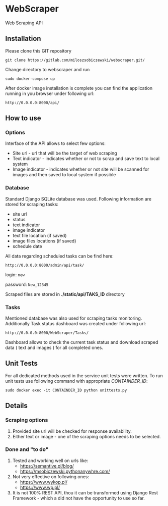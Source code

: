 # WebScraper
Web Scraping API 
## Installation
Please clone this GIT repository
```buildoutcfg
git clone https://gitlab.com/miloszsobiczewski/webscraper.git/
```
Change directory to webscraper and run
```buildoutcfg
sudo docker-compose up
```
After docker image installation is complete you can find the application 
running in you browser under following url:
```buildoutcfg
http://0.0.0.0:8000/api/
```
## How to use

### Options

Interface of the API allows to select few options:
* Site url - url that will be the target of web scraping
* Text indicator - indicates whether or not to scrap and save text to local 
system
* Image indicator - indicates whether or not site will be scanned for images 
and then saved to local system if possible

### Database 

Standard Django SQLite database was used. Following information are stored for 
scraping tasks:
* site url
* status
* text indicator
* image indicator
* text file location (if saved)
* image files locations (if saved)
* schedule date 

All data regarding scheduled tasks can be find here:
```buildoutcfg
http://0.0.0.0:8000/admin/api/task/
```
login: `new`

password: `New_12345`

Scraped files are stored in __./static/api/TAKS_ID__ directory
### Tasks

Mentioned database was also used for scraping tasks monitoring.
Additionally Task status dashboard was created under following url:
```buildoutcfg
http://0.0.0.0:8000/WebScraper/Tasks/
```
Dashboard allows to check the current task status and download scraped data (
text and images ) for all completed ones. 

## Unit Tests
For all dedicated methods used in the service unit tests were written.
To run unit tests use following command with appropriate _CONTAINDER_ID_:
```buildoutcfg
sudo docker exec -it CONTAINDER_ID python unittests.py
```

## Details

### Scraping options
1. Provided site url will be checked for response availability.
2. Either text or image - one of the scraping options needs to be selected.

### Done and "to do"
1. Tested and working well on urls like:
    * https://semantive.pl/blog/
    * https://msobiczewski.pythonanywhre.com/
2. Not very effective on following ones:
    * https://www.wykop.pl/
    * https://www.wp.pl/
3. It is not 100% REST API, thou it can be transformed using Django Rest 
Framework - which a did not have the opportunity to use so far.
